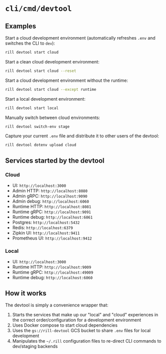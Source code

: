 # `cli/cmd/devtool`

## Examples

Start a cloud development environment (automatically refreshes `.env` and switches the CLI to `dev`):
```bash
rill devtool start cloud
```

Start a clean cloud development environment:
```bash
rill devtool start cloud --reset
```

Start a cloud development environment without the runtime:
```bash
rill devtool start cloud --except runtime
```

Start a local development environment:
```bash
rill devtool start local
```

Manually switch between cloud environments:
```bash
rill devtool switch-env stage
```

Capture your current `.env` file and distribute it to other users of the devtool:
```bash
rill devtool dotenv upload cloud 
```

## Services started by the devtool

### Cloud

- UI: `http://localhost:3000`
- Admin HTTP: `http://localhost:8080`
- Admin gRPC: `http://localhost:9090`
- Admin debug: `http://localhost:6060`
- Runtime HTTP: `http://localhost:8081`
- Runtime gRPC: `http://localhost:9091`
- Runtime debug: `http://localhost:6061`
- Postgres: `http://localhost:5432`
- Redis: `http://localhost:6379`
- Zipkin UI: `http://localhost:9411`
- Prometheus UI: `http://localhost:9412`

### Local

- UI: `http://localhost:3000`
- Runtime HTTP: `http://localhost:9009`
- Runtime gRPC: `http://localhost:49009`
- Runtime debug: `http://localhost:6060`

## How it works

The devtool is simply a convenience wrapper that:

1. Starts the services that make up our "local" and "cloud" experiences in the correct order/configuration for a development environment
2. Uses Docker compose to start cloud dependencies
3. Uses the `gs://rill-devtool` GCS bucket to share `.env` files for local development
4. Manipulates the `~/.rill` configuration files to re-direct CLI commands to dev/staging backends
